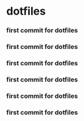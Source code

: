 # dotfiles

### first commit for dotfiles


### first commit for dotfiles
### first commit for dotfiles
### first commit for dotfiles
### first commit for dotfiles
### first commit for dotfiles




